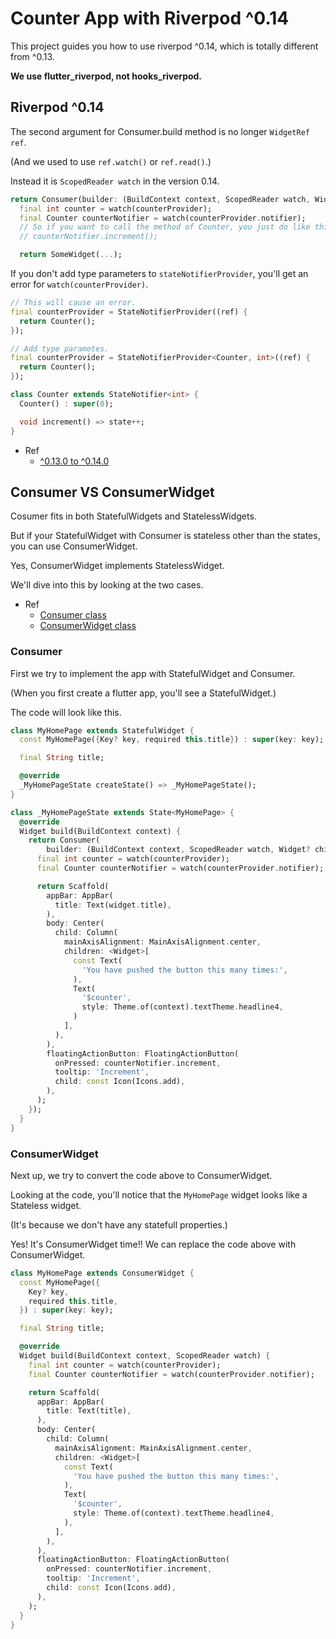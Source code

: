 # Counter App with Riverpod ^0.14

This project guides you how to use riverpod ^0.14, which is totally different from ^0.13.

**We use flutter_riverpod, not hooks_riverpod.**

## Riverpod ^0.14

The second argument for Consumer.build method is no longer `WidgetRef ref`.

(And we used to use `ref.watch()` or `ref.read()`.)

Instead it is `ScopedReader watch` in the version 0.14. 

```dart
return Consumer(builder: (BuildContext context, ScopedReader watch, Widget? child) {
  final int counter = watch(counterProvider);
  final Counter counterNotifier = watch(counterProvider.notifier);
  // So if you want to call the method of Counter, you just do like this.
  // counterNotifier.increment();

  return SomeWidget(...);
```

If you don't add type parameters to `stateNotifierProvider`, you'll get an error for `watch(counterProvider)`.

```dart:lib/counter.dart
// This will cause an error.
final counterProvider = StateNotifierProvider((ref) {
  return Counter();
});

// Add type parametes.
final counterProvider = StateNotifierProvider<Counter, int>((ref) {
  return Counter();
});

class Counter extends StateNotifier<int> {
  Counter() : super(0);

  void increment() => state++;
}
```

- Ref
  - [^0.13.0 to ^0.14.0](https://riverpod.dev/docs/migration/0.13.0_to_0.14.0/)

## Consumer VS ConsumerWidget

Cosumer fits in both StatefulWidgets and StatelessWidgets.

But if your StatefulWidget with Consumer is stateless other than the states, you can use ConsumerWidget.

Yes, ConsumerWidget implements StatelessWidget.

We'll dive into this by looking at the two cases.

- Ref
  - [Consumer class](https://pub.dev/documentation/flutter_riverpod/latest/flutter_riverpod/Consumer-class.html)
  - [ConsumerWidget class](https://pub.dev/documentation/flutter_riverpod/latest/flutter_riverpod/ConsumerWidget-class.html)


### Consumer

First we try to implement the app with StatefulWidget and Consumer.

(When you first create a flutter app, you'll see a StatefulWidget.)

The code will look like this.

```dart:lib/main.dart
class MyHomePage extends StatefulWidget {
  const MyHomePage({Key? key, required this.title}) : super(key: key);

  final String title;

  @override
  _MyHomePageState createState() => _MyHomePageState();
}

class _MyHomePageState extends State<MyHomePage> {
  @override
  Widget build(BuildContext context) {
    return Consumer(
        builder: (BuildContext context, ScopedReader watch, Widget? child) {
      final int counter = watch(counterProvider);
      final Counter counterNotifier = watch(counterProvider.notifier);

      return Scaffold(
        appBar: AppBar(
          title: Text(widget.title),
        ),
        body: Center(
          child: Column(
            mainAxisAlignment: MainAxisAlignment.center,
            children: <Widget>[
              const Text(
                'You have pushed the button this many times:',
              ),
              Text(
                '$counter',
                style: Theme.of(context).textTheme.headline4,
              )
            ],
          ),
        ),
        floatingActionButton: FloatingActionButton(
          onPressed: counterNotifier.increment,
          tooltip: 'Increment',
          child: const Icon(Icons.add),
        ),
      );
    });
  }
}
```

### ConsumerWidget

Next up, we try to convert the code above to ConsumerWidget.

Looking at the code, you'll notice that the `MyHomePage` widget looks like a Stateless widget.

(It's because we don't have any statefull properties.)

Yes! It's ConsumerWidget time!! We can replace the code above with ConsumerWidget.

```dart:lib/main.dart
class MyHomePage extends ConsumerWidget {
  const MyHomePage({
    Key? key,
    required this.title,
  }) : super(key: key);

  final String title;

  @override
  Widget build(BuildContext context, ScopedReader watch) {
    final int counter = watch(counterProvider);
    final Counter counterNotifier = watch(counterProvider.notifier);

    return Scaffold(
      appBar: AppBar(
        title: Text(title),
      ),
      body: Center(
        child: Column(
          mainAxisAlignment: MainAxisAlignment.center,
          children: <Widget>[
            const Text(
              'You have pushed the button this many times:',
            ),
            Text(
              '$counter',
              style: Theme.of(context).textTheme.headline4,
            ),
          ],
        ),
      ),
      floatingActionButton: FloatingActionButton(
        onPressed: counterNotifier.increment,
        tooltip: 'Increment',
        child: const Icon(Icons.add),
      ),
    );
  }
}
```
